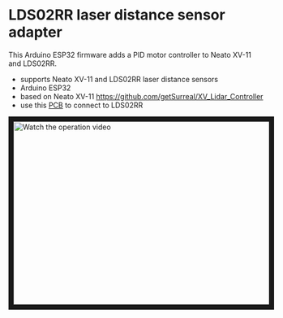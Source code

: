 # LDS02RR laser distance sensor adapter

This Arduino ESP32 firmware adds a PID motor controller to Neato XV-11 and LDS02RR.

- supports Neato XV-11 and LDS02RR laser distance sensors
- Arduino ESP32
- based on Neato XV-11 https://github.com/getSurreal/XV_Lidar_Controller
- use this [PCB](https://github.com/makerspet/makerspet_snoopy/tree/humble/kicad/lds02rr_adapter) to connect to LDS02RR

<a href="http://www.youtube.com/watch?feature=player_embedded&v=gaDnZ4Msw0E" target="_blank">
 <img src="http://img.youtube.com/vi/gaDnZ4Msw0E/maxresdefault.jpg" alt="Watch the operation video" width="640" height="360" border="10" />
</a>
